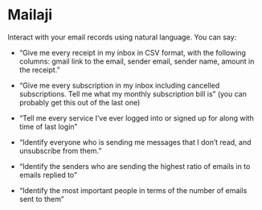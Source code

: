 # Mailaji

Interact with your email records using natural language. You can say:

* “Give me every receipt in my inbox in CSV format, with the following columns: gmail link to the email, sender email, sender name, amount in the receipt.”

* “Give me every subscription in my inbox including cancelled subscriptions. Tell me what my monthly subscription bill is” (you can probably get this out of the last one)
* “Tell me every service I’ve ever logged into or signed up for along with time of last login”
* “Identify everyone who is sending me messages that I don’t read, and unsubscribe from them.”
* “Identify the senders who are sending the highest ratio of emails in to emails replied to”
* “Identify the most important people in terms of the number of emails sent to them”

